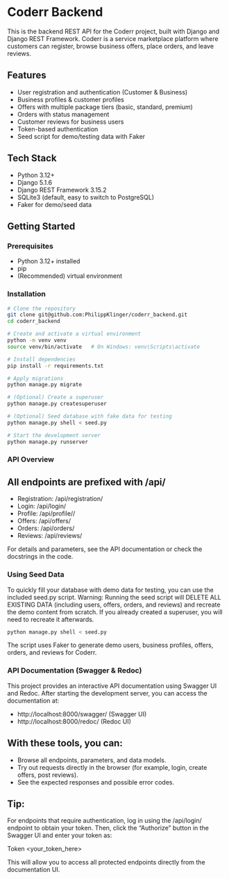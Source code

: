 # Coderr Backend

This is the backend REST API for the Coderr project, built with Django and Django REST Framework.
Coderr is a service marketplace platform where customers can register, browse business offers, place orders, and leave reviews. 

## Features

- User registration and authentication (Customer & Business)
- Business profiles & customer profiles
- Offers with multiple package tiers (basic, standard, premium)
- Orders with status management
- Customer reviews for business users
- Token-based authentication
- Seed script for demo/testing data with Faker

## Tech Stack

- Python 3.12+
- Django 5.1.6
- Django REST Framework 3.15.2
- SQLite3 (default, easy to switch to PostgreSQL)
- Faker for demo/seed data

## Getting Started

### Prerequisites

- Python 3.12+ installed
- pip
- (Recommended) virtual environment

### Installation

```bash
# Clone the repository
git clone git@github.com:PhilippKlinger/coderr_backend.git
cd coderr_backend

# Create and activate a virtual environment
python -m venv venv
source venv/bin/activate   # On Windows: venv\Scripts\activate

# Install dependencies
pip install -r requirements.txt

# Apply migrations
python manage.py migrate

# (Optional) Create a superuser
python manage.py createsuperuser

# (Optional) Seed database with fake data for testing
python manage.py shell < seed.py

# Start the development server
python manage.py runserver

```

### API Overview

## All endpoints are prefixed with /api/

- Registration: /api/registration/
- Login: /api/login/
- Profile: /api/profile/<pk>/
- Offers: /api/offers/
- Orders: /api/orders/
- Reviews: /api/reviews/

For details and parameters, see the API documentation or check the docstrings in the code.

### Using Seed Data

To quickly fill your database with demo data for testing, you can use the included seed.py script.
Warning: Running the seed script will DELETE ALL EXISTING DATA (including users, offers, orders, and reviews) and recreate the demo content from scratch.
If you already created a superuser, you will need to recreate it afterwards.

```bash
python manage.py shell < seed.py
```
The script uses Faker to generate demo users, business profiles, offers, orders, and reviews for Coderr.

### API Documentation (Swagger & Redoc)

This project provides an interactive API documentation using Swagger UI and Redoc.
After starting the development server, you can access the documentation at:

- http://localhost:8000/swagger/ (Swagger UI)
- http://localhost:8000/redoc/ (Redoc UI)

## With these tools, you can:
- Browse all endpoints, parameters, and data models.
- Try out requests directly in the browser (for example, login, create offers, post reviews).
- See the expected responses and possible error codes.

## Tip:
For endpoints that require authentication, log in using the /api/login/ endpoint to obtain your token.
Then, click the “Authorize” button in the Swagger UI and enter your token as:

Token <your_token_here>

This will allow you to access all protected endpoints directly from the documentation UI.
